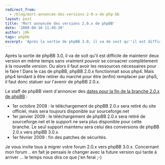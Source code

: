 ```yaml
---
redirect_from:
  - /blog/mort-annoncee-des-versions-2-0-x-de-php-bb
layout: post
title: 'Mort annoncée des versions 2.0.x de phpBB'
date: '2008-04-16 11:48:30'
author: j0k
tags: phpbb
excerpt: 'Après la sortie de phpBB 3.0, il va de soit qu''il est difficile de maintenir deux version en même temps sans vraiment pouvoir se consacrer complètement à la nouvelle version. Ou alors il faut avoir les ressources nécessaires pour le faire !   Dans le cas de phpBB, phpBB 2.0.x fonctionnait sous php4. Mais php4 tendant à être retirer du marché pour être (enfin) remplacer      ...'
---
```


Après la sortie de phpBB 3.0, il va de soit qu'il est difficile de maintenir deux version en même temps sans vraiment pouvoir se consacrer complètement à la nouvelle version. Ou alors il faut avoir les ressources nécessaires pour le faire !   Dans le cas de phpBB, phpBB 2.0.x fonctionnait sous php4. Mais php4 tendant à être retirer du marché pour être (enfin) remplacer par php5, il faut donc statuer sur l'avenir de phpBB 2.0.x.

Le staff de phpBB vient d'annoncer des [dates pour la fin de la branche 2.0.x de phpBB](http://www.phpbb.com/community/viewtopic.php?f=14&t=900655) :
* 1er octobre 2008 : le téléchargement de phpBB 2.0.x sera retiré du site officiel, mais sera toujours disponible sur sourceforge.net
* 1er janvier 2009 : le téléchargement de phpBB 2.0.x sera retiré de sourceforge.net et le support ne sera plus disponible pour cette branche. Le seul support maintenu sera celui des conversions de phpBB 2.0.x vers phpBB 3.0.x.
* 1er février 2009 : fin des patches de sécurités.

Je vous invite tous à migrer votre forum 2.0.x vers phpBB 3.0.x.   Concernant mon forum .. en fait je pensais le changer avec la future version qui tarde à arriver ... le temps nous dira ce que j'en ferai ;-)
